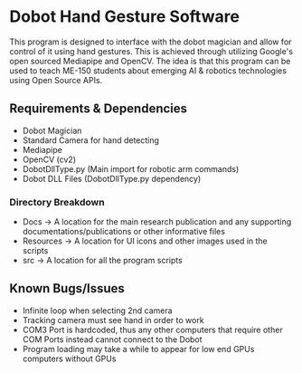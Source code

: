 # Dobot Hand Gesture Software
This program is designed to interface with the dobot magician and allow for control of it using hand gestures.
This is achieved through utilizing Google's open sourced Mediapipe and OpenCV. The idea is that
this program can be used to teach ME-150 students about emerging AI & robotics technologies using Open Source APIs.

## Requirements & Dependencies
- Dobot Magician
- Standard Camera for hand detecting
- Mediapipe
- OpenCV (cv2)
- DobotDllType.py (Main import for robotic arm commands)
- Dobot DLL Files (DobotDllType.py dependency)

### Directory Breakdown

- Docs -> A location for the main research publication and any supporting documentations/publications or other informative files
- Resources -> A location for UI icons and other images used in the scripts
- src -> A location for all the program scripts

  
## Known Bugs/Issues

- Infinite loop when selecting 2nd camera
- Tracking camera must see hand in order to work
- COM3 Port is hardcoded, thus any other computers that require other COM Ports instead cannot connect to the Dobot
- Program loading may take a while to appear for low end GPUs computers without GPUs
